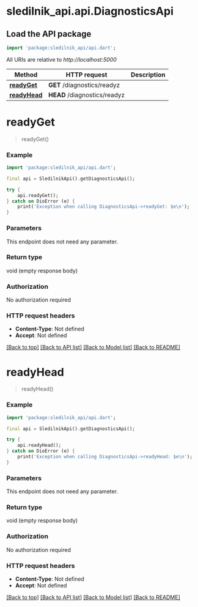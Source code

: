 # sledilnik_api.api.DiagnosticsApi

## Load the API package
```dart
import 'package:sledilnik_api/api.dart';
```

All URIs are relative to *http://localhost:5000*

Method | HTTP request | Description
------------- | ------------- | -------------
[**readyGet**](DiagnosticsApi.md#readyget) | **GET** /diagnostics/readyz | 
[**readyHead**](DiagnosticsApi.md#readyhead) | **HEAD** /diagnostics/readyz | 


# **readyGet**
> readyGet()



### Example
```dart
import 'package:sledilnik_api/api.dart';

final api = SledilnikApi().getDiagnosticsApi();

try {
    api.readyGet();
} catch on DioError (e) {
    print('Exception when calling DiagnosticsApi->readyGet: $e\n');
}
```

### Parameters
This endpoint does not need any parameter.

### Return type

void (empty response body)

### Authorization

No authorization required

### HTTP request headers

 - **Content-Type**: Not defined
 - **Accept**: Not defined

[[Back to top]](#) [[Back to API list]](../README.md#documentation-for-api-endpoints) [[Back to Model list]](../README.md#documentation-for-models) [[Back to README]](../README.md)

# **readyHead**
> readyHead()



### Example
```dart
import 'package:sledilnik_api/api.dart';

final api = SledilnikApi().getDiagnosticsApi();

try {
    api.readyHead();
} catch on DioError (e) {
    print('Exception when calling DiagnosticsApi->readyHead: $e\n');
}
```

### Parameters
This endpoint does not need any parameter.

### Return type

void (empty response body)

### Authorization

No authorization required

### HTTP request headers

 - **Content-Type**: Not defined
 - **Accept**: Not defined

[[Back to top]](#) [[Back to API list]](../README.md#documentation-for-api-endpoints) [[Back to Model list]](../README.md#documentation-for-models) [[Back to README]](../README.md)

